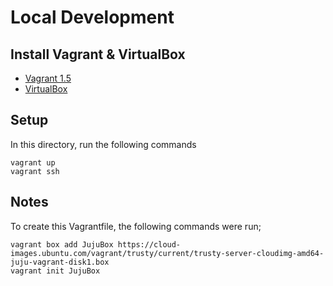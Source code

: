 # Local Development

## Install Vagrant & VirtualBox
 - [Vagrant 1.5](http://vagrantup.com)
 - [VirtualBox](https://www.virtualbox.org/wiki/Downloads)

## Setup
In this directory, run the following commands
```
vagrant up
vagrant ssh
```

## Notes
To create this Vagrantfile, the following commands were run;
```
vagrant box add JujuBox https://cloud-images.ubuntu.com/vagrant/trusty/current/trusty-server-cloudimg-amd64-juju-vagrant-disk1.box
vagrant init JujuBox
```
